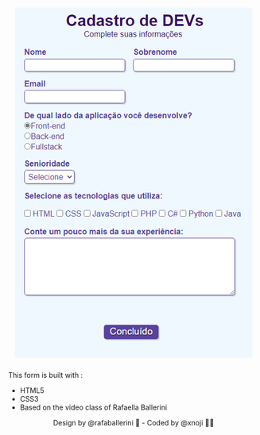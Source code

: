 <h1 align="center">
  <img src="formulario.png">
</h1>

This form is built with :
 - HTML5
 - CSS3
 - Based on the video class of Rafaella Ballerini
  
<center> 
  Design by @rafaballerini 🔮  - Coded by @xnoji 👨‍💻
</center>
